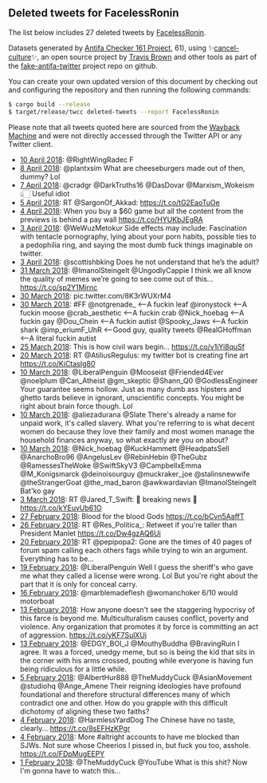 ## Deleted tweets for FacelessRonin

The list below includes 27 deleted tweets by
[FacelessRonin](https://twitter.com/FacelessRonin).



Datasets generated by [Antifa Checker 161 Project](https://twitter.com/antifacheck161), 61), using ✨[cancel-culture](https://github.com/travisbrown/cancel-culture)✨, an open source project by 
[Travis Brown](https://twitter.com/travisbrown) and other tools as part of the 
[fake-antifa-twitter](https://github.com/antifacheck161/fake-antifa-twitter) project repo on github.

You can create your own updated version of this document by checking out and configuring the
repository and then running the following commands:

```bash
$ cargo build --release
$ target/release/twcc deleted-tweets --report FacelessRonin
```

Please note that all tweets quoted here are sourced from the
[Wayback Machine](https://web.archive.org) and were not directly accessed through the Twitter API or
any Twitter client.

* [10 April 2018](https://web.archive.org/web/20180410034831/https://twitter.com/FacelessRonin/status/983552279721775106): @RightWingRadec F <!--983552279721775106-->
* [ 8 April 2018](https://web.archive.org/web/20180408012342/https://twitter.com/FacelessRonin/status/982791059670478849): @plantxsim What are cheeseburgers made out of then, dummy? Lol <!--982791059670478849-->
* [ 7 April 2018](https://web.archive.org/web/20180407182001/https://twitter.com/FacelessRonin/status/982684436289474561): @cradgr @DarkTruths16 @DasDovar @Marxism_Wokeism 👆🏻 Useful idiot <!--982684436289474561-->
* [ 5 April 2018](https://web.archive.org/web/20180405032717/https://twitter.com/FacelessRonin/status/981734996858859520): RT @SargonOf_Akkad: https://t.co/tG2EaoTuOe <!--981734996858859520-->
* [ 4 April 2018](https://web.archive.org/web/20180404161454/https://twitter.com/FacelessRonin/status/981565786069372930): When you buy a $60 game but all the content from the previews is behind a pay wall https://t.co/HYUKbJEgRA <!--981565786069372930-->
* [ 3 April 2018](https://web.archive.org/web/20180403191348/https://twitter.com/FacelessRonin/status/981248419833548807): @WeWuzMetokur Side effects may include: Fascination with tentacle pornography, lying about your porn habits, possible ties to a pedophilia ring, and saying the most dumb fuck things imaginable on twitter. <!--981248419833548807-->
* [ 3 April 2018](https://web.archive.org/web/20180403143214/https://twitter.com/FacelessRonin/status/981177561282744321): @scottishbking Does he not understand that he’s the adult? <!--981177561282744321-->
* [31 March 2018](https://web.archive.org/web/20180331165440/https://twitter.com/FacelessRonin/status/980126242178568192): @ImanolSteingelt @UngodlyCappie I think we all know the quality of memes we’re going to see come out of this... https://t.co/sp2Y1Mirnc <!--980126242178568192-->
* [30 March 2018](https://web.archive.org/web/20180330230626/https://twitter.com/FacelessRonin/status/979854919015501824): pic.twitter.com/8K3rWUXrM4 <!--979855335019237376-->
* [30 March 2018](https://web.archive.org/web/20180330230626/https://twitter.com/FacelessRonin/status/979854919015501824): #FF   @notgrenade_  <--A fuckin leaf  @ironystock  <--A fuckin moose  @crab_aesthetic  <--A fuckin crab  @Nick_hoebag  <--A fuckin gay  @Dou_Chein  <--A fuckin autist  @Spooky_Jaws  <--A fuckin shark  @imp_eriumF_UhR  <--Good guy, quality tweets  @RealGHoffman  <--A literal fuckin autist <!--979854919015501824-->
* [25 March 2018](https://web.archive.org/web/20180325232419/https://twitter.com/FacelessRonin/status/978049973643366400): This is how civil wars begin... https://t.co/v1iYi8quSf <!--978049973643366400-->
* [20 March 2018](https://web.archive.org/web/20180320223335/https://twitter.com/FacelessRonin/status/976225266858188800): RT @AtiliusRegulus: my twitter bot is creating fine art https://t.co/KiCtasIg80 <!--976225266858188800-->
* [10 March 2018](https://web.archive.org/web/20180310181809/https://twitter.com/FacelessRonin/status/972537106269659137): @LiberalPenguin @Mooseist @Friended4Ever @noelplum @Can_Atheist @gm_skeptic @Shann_Q0 @GodlessEngineer Your guarantee seems hollow. Just as many dumb ass hipsters and ghetto tards believe in ignorant, unscientific concepts. You might be right about brain force though. Lol <!--972537106269659137-->
* [10 March 2018](https://web.archive.org/web/20180310043623/https://twitter.com/FacelessRonin/status/972330301937586177): @aliezadurana @Slate There's already a name for unpaid work, it's called slavery. What you're referring to is what decent women do because they love their family and most women manage the household finances anyway, so what exactly are you on about? <!--972330301937586177-->
* [10 March 2018](https://web.archive.org/web/20180310001000/https://twitter.com/FacelessRonin/status/972263264355803136): @Nick_hoebag @KuckHammett @HeadpatsSell @AnarchoBro96 @AngelusLev @RebinHebin @TheGubz @RamessesTheWoke @SwiftSkyV3 @CampbellxEmma @M_Konigsmarck @deinoisourguy @muckraker_joe @stalinsnewwife @theStrangerGoat @the_mad_baron @awkwardavian @ImanolSteingelt Bat'ko gay <!--972263264355803136-->
* [ 3 March 2018](https://web.archive.org/web/20180303052052/https://twitter.com/FacelessRonin/status/969804781488431104): RT @Jared_T_Swift: 🚨 breaking news 🚨 https://t.co/kYEuvUb61O <!--969804781488431104-->
* [27 February 2018](https://web.archive.org/web/20180227165233/https://twitter.com/FacelessRonin/status/968529297806905344): Blood for the blood Gods https://t.co/bCvn5AaffT <!--968529297806905344-->
* [26 February 2018](https://web.archive.org/web/20180226053552/https://twitter.com/FacelessRonin/status/967996617034027008): RT @Res_Politica_: Retweet if you're taller than President Manlet https://t.co/Dw4gzAQ6Ui <!--967996617034027008-->
* [20 February 2018](https://web.archive.org/web/20180220005713/https://twitter.com/FacelessRonin/status/965752165267623936): RT @pepipopa2: Gone are the times of 40 pages of forum spam calling each others fags while trying to win an argument.  Everything has to be… <!--965752165267623936-->
* [19 February 2018](https://web.archive.org/web/20180219005451/https://twitter.com/FacelessRonin/status/965389181785698304): @LiberalPenguin Well I guess the sheriff's who gave me what they called a license were wrong. Lol But you're right about the part that it is only for conceal carry. <!--965389181785698304-->
* [16 February 2018](https://web.archive.org/web/20180216001434/https://twitter.com/FacelessRonin/status/964291880577110016): @marblemadeflesh @womanchoker 6/10 would motorboat <!--964291880577110016-->
* [13 February 2018](https://web.archive.org/web/20180213220806/https://twitter.com/FacelessRonin/status/963535278467178499): How anyone doesn't see the staggering hypocrisy of this farce is beyond me. Multiculturalism causes conflict, poverty and violence. Any organization that promotes it by force is committing an act of aggression. https://t.co/yKF7SulXUj <!--963535278467178499-->
* [13 February 2018](https://web.archive.org/web/20180213032834/https://twitter.com/FacelessRonin/status/963253538662043648): @EDGY_BOI_J @MouthyBuddha @BravingRuin I agree. It was a forced, unedgy meme, but so is being the kid that sits in the corner with his arms crossed, pouting while everyone is having fun being ridiculous for a little while. <!--963253538662043648-->
* [ 5 February 2018](https://web.archive.org/web/20180205200655/https://twitter.com/FacelessRonin/status/960605678766346247): @AlbertHur888 @TheMuddyCuck @AsianMovement @studiohq @Ange_Amene Their reigning ideologies have profound foundational and therefore structural differences many of which contradict one and other. How do you grapple with this difficult dichotomy of aligning these two faiths? <!--960605678766346247-->
* [ 4 February 2018](https://web.archive.org/web/20180204153929/https://twitter.com/FacelessRonin/status/960175989094567937): @HarmlessYardDog The Chinese have no taste, clearly... https://t.co/8sEFHzKPgr <!--960175989094567937-->
* [ 4 February 2018](https://web.archive.org/web/20180204025622/https://twitter.com/FacelessRonin/status/959983944493158401): More #altright accounts to have me blocked than SJWs. Not sure whose Cheerios I pissed in, but fuck you too, asshole. https://t.co/FDpMugEEPY <!--959983944493158401-->
* [ 1 February 2018](https://web.archive.org/web/20180201231931/https://twitter.com/FacelessRonin/status/959204596660006912): @TheMuddyCuck @YouTube What is this shit? Now I'm gonna have to watch this... <!--959204596660006912-->
